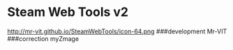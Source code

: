 Steam Web Tools v2
===
http://mr-vit.github.io/SteamWebTools/icon-64.png
###development Mr-VIT
###correction myZmage
